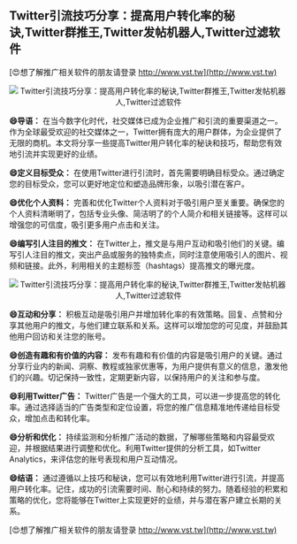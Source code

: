 ## **Twitter引流技巧分享：提高用户转化率的秘诀,Twitter群推王,Twitter发帖机器人,Twitter过滤软件**

[😍想了解推广相关软件的朋友请登录 http://www.vst.tw](http://www.vst.tw)

 <center><img src="https://vst.tw/MP4/tuiguang/png/0.png" alt="Twitter引流技巧分享：提高用户转化率的秘诀,Twitter群推王,Twitter发帖机器人,Twitter过滤软件"></center>

**😄导语：**
在当今数字化时代，社交媒体已成为企业推广和引流的重要渠道之一。作为全球最受欢迎的社交媒体之一，Twitter拥有庞大的用户群体，为企业提供了无限的商机。本文将分享一些提高Twitter用户转化率的秘诀和技巧，帮助您有效地引流并实现更好的业绩。

**😄定义目标受众：**
在使用Twitter进行引流时，首先需要明确目标受众。通过确定您的目标受众，您可以更好地定位和塑造品牌形象，以吸引潜在客户。

**😄优化个人资料：**
完善和优化Twitter个人资料对于吸引用户至关重要。确保您的个人资料清晰明了，包括专业头像、简洁明了的个人简介和相关链接等。这样可以增强您的可信度，吸引更多用户点击和关注。

**😄编写引人注目的推文：**
在Twitter上，推文是与用户互动和吸引他们的关键。编写引人注目的推文，突出产品或服务的独特卖点，同时注意使用吸引人的图片、视频和链接。此外，利用相关的主题标签（hashtags）提高推文的曝光度。

 <center><img src="https://vst.tw/MP4/tuiguang/png/3.png" alt="Twitter引流技巧分享：提高用户转化率的秘诀,Twitter群推王,Twitter发帖机器人,Twitter过滤软件"></center>

**😄互动和分享：**
积极互动是吸引用户并增加转化率的有效策略。回复、点赞和分享其他用户的推文，与他们建立联系和关系。这样可以增加您的可见度，并鼓励其他用户回访和关注您的账号。

**😄创造有趣和有价值的内容：**
发布有趣和有价值的内容是吸引用户的关键。通过分享行业内的新闻、洞察、教程或独家优惠等，为用户提供有意义的信息，激发他们的兴趣。切记保持一致性，定期更新内容，以保持用户的关注和参与度。

**😄利用Twitter广告：**
Twitter广告是一个强大的工具，可以进一步提高您的转化率。通过选择适当的广告类型和定位设置，将您的推广信息精准地传递给目标受众，增加点击和转化率。

**😄分析和优化：**
持续监测和分析推广活动的数据，了解哪些策略和内容最受欢迎，并根据结果进行调整和优化。利用Twitter提供的分析工具，如Twitter Analytics，来评估您的账号表现和用户互动情况。

**😄结语：**
通过遵循以上技巧和秘诀，您可以有效地利用Twitter进行引流，并提高用户转化率。记住，成功的引流需要时间、耐心和持续的努力。随着经验的积累和策略的优化，您将能够在Twitter上实现更好的业绩，并与潜在客户建立长期的关系。

[😍想了解推广相关软件的朋友请登录 http://www.vst.tw](http://www.vst.tw)



